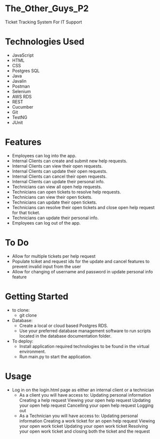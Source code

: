 # The_Other_Guys_P2
Ticket Tracking System For IT Support

# Technologies Used
- JavaScript
- HTML
- CSS
- Postgres SQL
- Java
- Javalin
- Postman
- Selenium
- AWS RDS
- REST
- Cucumber
- Git
- TestNG
- JUnit

# Features
- Employees can log into the app.
- Internal Clients can create and submit new help requests.
- Internal Clients can view their open requests.
- Internal Clients can update their open requests.
- Internal Clients can cancel their open requests.
- Internal Clients can update their personal info.
- Technicians can view all open help requests.
- Technicians can open tickets to resolve help requests.
- Technicians can view their open tickets.
- Technicians can update their open tickets.
- Technicians can resolve their open tickets and close open help request for that ticket.
- Technicians can update their personal info.
- Employees can log out of the app.

# To Do
- Allow for multiple tickets per help request
- Populate tciket and request ids for the update and cancel features
  to prevent invalid input from the user
- Allow for changing of username and password in update personal info feature

# Getting Started
- to clone:
  - git clone 
- Database:
  - Create a local or cloud based Postgres RDS.
  - Use your preferred database management software to run scripts located in the database documentation folder.
- To deploy:
  - Install application required technologies to be found in the virtual environment.
  - Run  main.py to start the application. 

# Usage
- Log in on the login.html page as either an internal client or a technician
  - As a client you will have access to:
      Updating personal information 
      Creating a help request
      Viewing your open help request
      Updating your open help request
      Cancelling your open help request
      Logging out
  - As a Technician you will have access to: 
      Updating personal information
      Creating a work ticket for an open help request
      Viewing your open work ticket
      Updating your open work ticket
      Resolving your open work ticket and closing both the ticket and the request

